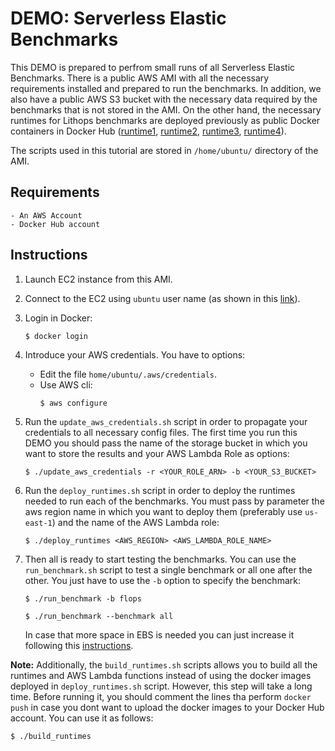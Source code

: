 # DEMO: Serverless Elastic Benchmarks

This DEMO is prepared to perfrom small runs of all Serverless Elastic Benchmarks. There is a public AWS AMI with all the necessary requirements installed and prepared to run the benchmarks. In addition, we also have a public AWS S3 bucket with the necessary data required by the benchmarks that is not stored in the AMI. On the other hand, the necessary runtimes for Lithops benchmarks are deployed previously as public Docker containers in Docker Hub ([runtime1](https://hub.docker.com/r/jordi44/serverless-benchmarks), [runtime2](https://hub.docker.com/r/jordi44/variant-calling), [runtime3](https://hub.docker.com/r/jordi44/model-calculation), [runtime4](https://hub.docker.com/r/jordi44/water-consumption)).

The scripts used in this tutorial are stored in `/home/ubuntu/` directory of the AMI.

## Requirements

    - An AWS Account
    - Docker Hub account

## Instructions

1. Launch EC2 instance from this AMI.

2. Connect to the EC2 using `ubuntu` user name (as shown in this [link](https://docs.aws.amazon.com/AWSEC2/latest/UserGuide/connect-linux-inst-ssh.html)).

3. Login in Docker:
   ```
   $ docker login
   ```
   
4. Introduce your AWS credentials. You have to options:
   - Edit the file `home/ubuntu/.aws/credentials`.
   - Use AWS cli:
      ```
      $ aws configure
      ```  

5. Run the `update_aws_credentials.sh` script in order to propagate your credentials to all necessary config files. The first time you run this DEMO you should pass the name of the storage bucket in which you want to store the results and your AWS Lambda Role as options:
      ```
      $ ./update_aws_credentials -r <YOUR_ROLE_ARN> -b <YOUR_S3_BUCKET>
      ``` 
    
6. Run the `deploy_runtimes.sh` script in order to deploy the runtimes needed to run each of the benchmarks. You must pass by parameter the aws region name in which you want to deploy them (preferably use `us-east-1`) and the name of the AWS Lambda role:
      ```
      $ ./deploy_runtimes <AWS_REGION> <AWS_LAMBDA_ROLE_NAME>
      ``` 


7. Then all is ready to start testing the benchmarks. You can use the `run_benchmark.sh` script to test a single benchmark or all one after the other. You just have to use the `-b` option to specify the benchmark:
      ```
      $ ./run_benchmark -b flops
      ``` 
      ```
      $ ./run_benchmark --benchmark all
      ```
   In case that more space in EBS is needed you can just increase it following this [instructions](https://repost.aws/knowledge-center/expand-ebs-root-volume-windows).

**Note:** Additionally, the `build_runtimes.sh` scripts allows you to build all the runtimes and AWS Lambda functions instead of using the docker images deployed in `deploy_runtimes.sh` script. However, this step will take a long time. Before running it, you should comment the lines tha perform `docker push` in case you dont want to upload the docker images to your Docker Hub account. You can use it as follows:
  ```
  $ ./build_runtimes
  ``` 
